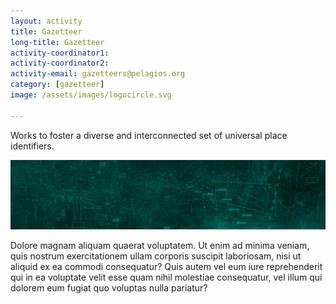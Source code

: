 ```yaml
---
layout: activity
title: Gazetteer
long-title: Gazetteer
activity-coordinator1:
activity-coordinator2:
activity-email: gazetteers@pelagios.org
category: [gazetteer]
image: /assets/images/logocircle.svg

---
```


Works to foster a diverse and interconnected set of universal place identifiers.

<img src="/assets/mainimage.jpg"/>

Dolore magnam aliquam quaerat voluptatem. Ut enim ad minima veniam, quis nostrum exercitationem ullam corporis suscipit laboriosam, nisi ut aliquid ex ea commodi consequatur? Quis autem vel eum iure reprehenderit qui in ea voluptate velit esse quam nihil molestiae consequatur, vel illum qui dolorem eum fugiat quo voluptas nulla pariatur?
